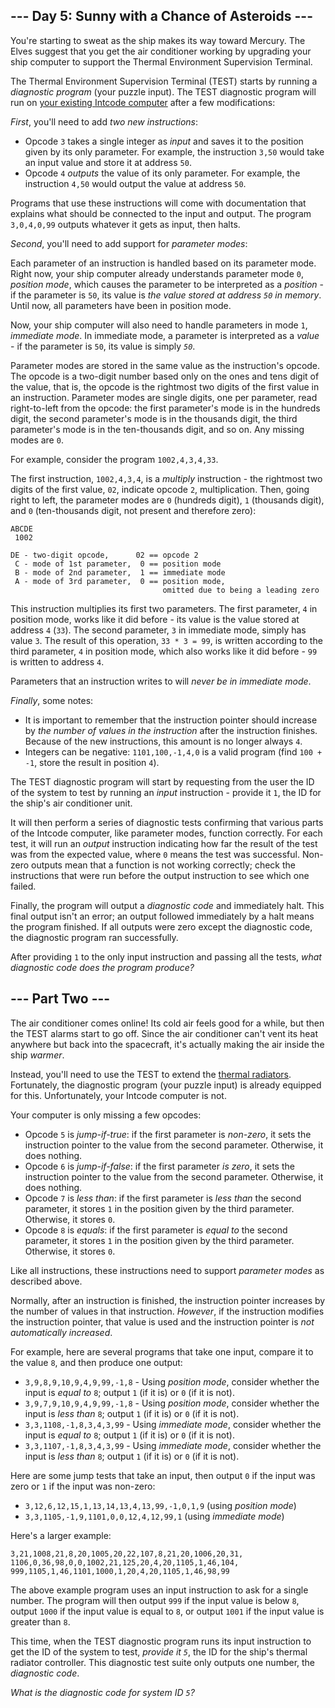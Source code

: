 ﻿## --- Day 5: Sunny with a Chance of Asteroids ---

You're starting to sweat as the ship makes its way toward Mercury. The Elves suggest that you get the air conditioner working by upgrading your ship computer to support the Thermal Environment Supervision Terminal.

The Thermal Environment Supervision Terminal (TEST) starts by running a  _diagnostic program_  (your puzzle input). The TEST diagnostic program will run on  [your existing Intcode computer](https://adventofcode.com/2019/day/2)  after a few modifications:

_First_, you'll need to add  _two new instructions_:

-   Opcode  `3`  takes a single integer as  _input_  and saves it to the position given by its only parameter. For example, the instruction  `3,50`  would take an input value and store it at address  `50`.
-   Opcode  `4`  _outputs_  the value of its only parameter. For example, the instruction  `4,50`  would output the value at address  `50`.

Programs that use these instructions will come with documentation that explains what should be connected to the input and output. The program  `3,0,4,0,99`  outputs whatever it gets as input, then halts.

_Second_, you'll need to add support for  _parameter modes_:

Each parameter of an instruction is handled based on its parameter mode. Right now, your ship computer already understands parameter mode  `0`,  _position mode_, which causes the parameter to be interpreted as a  _position_  - if the parameter is  `50`, its value is  _the value stored at address  `50`  in memory_. Until now, all parameters have been in position mode.

Now, your ship computer will also need to handle parameters in mode  `1`,  _immediate mode_. In immediate mode, a parameter is interpreted as a  _value_  - if the parameter is  `50`, its value is simply  _`50`_.

Parameter modes are stored in the same value as the instruction's opcode. The opcode is a two-digit number based only on the ones and tens digit of the value, that is, the opcode is the rightmost two digits of the first value in an instruction. Parameter modes are single digits, one per parameter, read right-to-left from the opcode: the first parameter's mode is in the hundreds digit, the second parameter's mode is in the thousands digit, the third parameter's mode is in the ten-thousands digit, and so on. Any missing modes are  `0`.

For example, consider the program  `1002,4,3,4,33`.

The first instruction,  `1002,4,3,4`, is a  _multiply_  instruction - the rightmost two digits of the first value,  `02`, indicate opcode  `2`, multiplication. Then, going right to left, the parameter modes are  `0`  (hundreds digit),  `1`  (thousands digit), and  `0`  (ten-thousands digit, not present and therefore zero):

```
ABCDE
 1002

DE - two-digit opcode,      02 == opcode 2
 C - mode of 1st parameter,  0 == position mode
 B - mode of 2nd parameter,  1 == immediate mode
 A - mode of 3rd parameter,  0 == position mode,
                                  omitted due to being a leading zero

```

This instruction multiplies its first two parameters. The first parameter,  `4`  in position mode, works like it did before - its value is the value stored at address  `4`  (`33`). The second parameter,  `3`  in immediate mode, simply has value  `3`. The result of this operation,  `33 * 3 = 99`, is written according to the third parameter,  `4`  in position mode, which also works like it did before -  `99`  is written to address  `4`.

Parameters that an instruction writes to will  _never be in immediate mode_.

_Finally_, some notes:

-   It is important to remember that the instruction pointer should increase by  _the number of values in the instruction_  after the instruction finishes. Because of the new instructions, this amount is no longer always  `4`.
-   Integers can be negative:  `1101,100,-1,4,0`  is a valid program (find  `100 + -1`, store the result in position  `4`).

The TEST diagnostic program will start by requesting from the user the ID of the system to test by running an  _input_  instruction - provide it  `1`, the ID for the ship's air conditioner unit.

It will then perform a series of diagnostic tests confirming that various parts of the Intcode computer, like parameter modes, function correctly. For each test, it will run an  _output_  instruction indicating how far the result of the test was from the expected value, where  `0`  means the test was successful. Non-zero outputs mean that a function is not working correctly; check the instructions that were run before the output instruction to see which one failed.

Finally, the program will output a  _diagnostic code_  and immediately halt. This final output isn't an error; an output followed immediately by a halt means the program finished. If all outputs were zero except the diagnostic code, the diagnostic program ran successfully.

After providing  `1`  to the only input instruction and passing all the tests,  _what diagnostic code does the program produce?_


## --- Part Two ---

The air conditioner comes online! Its cold air feels good for a while, but then the TEST alarms start to go off. Since the air conditioner  can't vent its heat anywhere  but back into the spacecraft, it's actually making the air inside the ship  _warmer_.

Instead, you'll need to use the TEST to extend the  [thermal radiators](https://en.wikipedia.org/wiki/Spacecraft_thermal_control). Fortunately, the diagnostic program (your puzzle input) is already equipped for this. Unfortunately, your Intcode computer is not.

Your computer is only missing a few opcodes:

-   Opcode  `5`  is  _jump-if-true_: if the first parameter is  _non-zero_, it sets the instruction pointer to the value from the second parameter. Otherwise, it does nothing.
-   Opcode  `6`  is  _jump-if-false_: if the first parameter  _is zero_, it sets the instruction pointer to the value from the second parameter. Otherwise, it does nothing.
-   Opcode  `7`  is  _less than_: if the first parameter is  _less than_  the second parameter, it stores  `1`  in the position given by the third parameter. Otherwise, it stores  `0`.
-   Opcode  `8`  is  _equals_: if the first parameter is  _equal to_  the second parameter, it stores  `1`  in the position given by the third parameter. Otherwise, it stores  `0`.

Like all instructions, these instructions need to support  _parameter modes_  as described above.

Normally, after an instruction is finished, the instruction pointer increases by the number of values in that instruction.  _However_, if the instruction modifies the instruction pointer, that value is used and the instruction pointer is  _not automatically increased_.

For example, here are several programs that take one input, compare it to the value  `8`, and then produce one output:

-   `3,9,8,9,10,9,4,9,99,-1,8`  - Using  _position mode_, consider whether the input is  _equal to_  `8`; output  `1`  (if it is) or  `0`  (if it is not).
-   `3,9,7,9,10,9,4,9,99,-1,8`  - Using  _position mode_, consider whether the input is  _less than_  `8`; output  `1`  (if it is) or  `0`  (if it is not).
-   `3,3,1108,-1,8,3,4,3,99`  - Using  _immediate mode_, consider whether the input is  _equal to_  `8`; output  `1`  (if it is) or  `0`  (if it is not).
-   `3,3,1107,-1,8,3,4,3,99`  - Using  _immediate mode_, consider whether the input is  _less than_ `8`; output  `1`  (if it is) or  `0`  (if it is not).

Here are some jump tests that take an input, then output  `0`  if the input was zero or  `1`  if the input was non-zero:

-   `3,12,6,12,15,1,13,14,13,4,13,99,-1,0,1,9`  (using  _position mode_)
-   `3,3,1105,-1,9,1101,0,0,12,4,12,99,1`  (using  _immediate mode_)

Here's a larger example:

```
3,21,1008,21,8,20,1005,20,22,107,8,21,20,1006,20,31,
1106,0,36,98,0,0,1002,21,125,20,4,20,1105,1,46,104,
999,1105,1,46,1101,1000,1,20,4,20,1105,1,46,98,99

```

The above example program uses an input instruction to ask for a single number. The program will then output  `999`  if the input value is below  `8`, output  `1000`  if the input value is equal to  `8`, or output  `1001`  if the input value is greater than  `8`.

This time, when the TEST diagnostic program runs its input instruction to get the ID of the system to test,  _provide it  `5`_, the ID for the ship's thermal radiator controller. This diagnostic test suite only outputs one number, the  _diagnostic code_.

_What is the diagnostic code for system ID  `5`?_